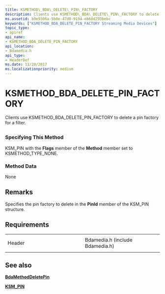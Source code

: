 ```yaml
---
title: KSMETHOD\_BDA\_DELETE\_PIN\_FACTORY
description: Clients use KSMETHOD\_BDA\_DELETE\_PIN\_FACTORY to delete a pin factory for a filter.
ms.assetid: b9e9306a-5b0e-47d0-9194-eb60d793bebc
keywords: ["KSMETHOD_BDA_DELETE_PIN_FACTORY Streaming Media Devices"]
topic_type:
- apiref
api_name:
- KSMETHOD_BDA_DELETE_PIN_FACTORY
api_location:
- Bdamedia.h
api_type:
- HeaderDef
ms.date: 11/28/2017
ms.localizationpriority: medium
---
```


# KSMETHOD\_BDA\_DELETE\_PIN\_FACTORY


Clients use KSMETHOD\_BDA\_DELETE\_PIN\_FACTORY to delete a pin factory for a filter.

## <span id="ddk_ksmethod_bda_delete_pin_factory_ks"></span><span id="DDK_KSMETHOD_BDA_DELETE_PIN_FACTORY_KS"></span>


### <span id="Specifying_This_Method"></span><span id="specifying_this_method"></span><span id="SPECIFYING_THIS_METHOD"></span>Specifying This Method

KSM\_PIN with the **Flags** member of the **Method** member set to KSMETHOD\_TYPE\_NONE.

### <span id="Method_Data"></span><span id="method_data"></span><span id="METHOD_DATA"></span>Method Data

None

Remarks
-------

Specifies the pin factory to delete in the **PinId** member of the KSM\_PIN structure.

Requirements
------------

<table>
<colgroup>
<col width="50%" />
<col width="50%" />
</colgroup>
<tbody>
<tr class="odd">
<td><p>Header</p></td>
<td>Bdamedia.h (include Bdamedia.h)</td>
</tr>
</tbody>
</table>

## See also


[**BdaMethodDeletePin**](https://docs.microsoft.com/windows-hardware/drivers/ddi/content/bdasup/nf-bdasup-bdamethoddeletepin)

[**KSM\_PIN**](https://docs.microsoft.com/windows-hardware/drivers/ddi/content/bdasup/ns-bdasup-_ksm_pin)

 

 






